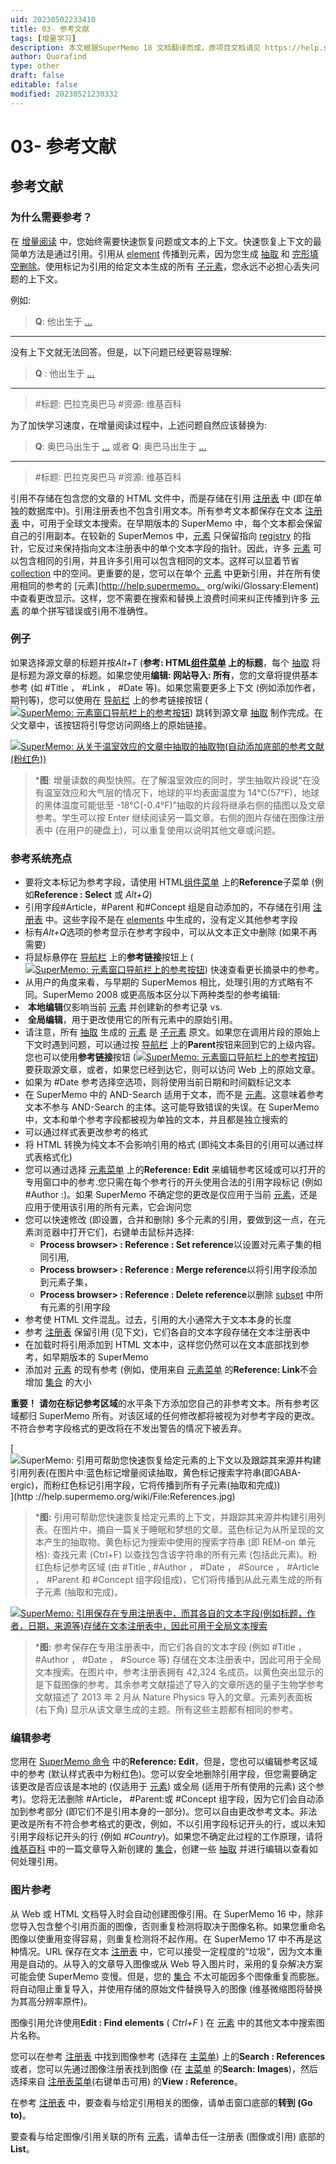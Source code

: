 ```yaml
---
uid: 20230502233410
title: 03- 参考文献
tags: [增量学习]
description: 本文根据SuperMemo 18 文档翻译而成，原项目文档请见 https://help.supermemo.org/wiki/Incremental_learning#History_of_incremental_learning
author: Quorafind
type: other
draft: false
editable: false
modified: 20230521230332
---
```


# 03- 参考文献

## 参考文献

### 为什么需要参考？

在 [增量阅读](http://help.supermemo.org/wiki/Glossary:Incremental_reading) 中，您始终需要快速恢复问题或文本的上下文。快速恢复上下文的最简单方法是通过引用。引用从 [element](http://help.supermemo.org/wiki/Glossary:Element) 传播到元素，因为您生成 [抽取](http://help.supermemo.org/wiki/Glossary:Extract) 和 [完形填空删除](http://help.supermemo.org/wiki/Glossary:Cloze_deletion)。使用标记为引用的给定文本生成的所有 [子元素](http://help.supermemo.org/wiki/Glossary:Child)，您永远不必担心丢失问题的上下文。

例如:

> **Q**: 他出生于 [...](年)

------

没有上下文就无法回答。但是，以下问题已经更容易理解:

> **Q** : 他出生于 [...](年)

------

> #标题: 巴拉克奥巴马
> #资源: 维基百科

为了加快学习速度，在增量阅读过程中，上述问题自然应该替换为:

> **Q**: 奥巴马出生于 [...](年)
> 或者
> **Q**: 奥巴马出生于 [...](年)

------

> #标题: 巴拉克奥巴马
> #资源: 维基百科

引用不存储在包含您的文章的 HTML 文件中，而是存储在引用 [注册表](http://help.supermemo.org/wiki/Glossary:Registry) 中 (即在单独的数据库中)。引用注册表也不包含引用文本。所有参考文本都保存在文本 [注册表](http://help.supermemo.org/wiki/Glossary:Registry) 中，可用于全球文本搜索。在早期版本的 SuperMemo 中，每个文本都会保留自己的引用副本。在较新的 SuperMemos 中，[元素](http://help.supermemo.org/wiki/Glossary:Element) 只保留指向 [registry](http://help.supermemo.org/wiki/Glossary:Registry) 的指针，它反过来保持指向文本注册表中的单个文本字段的指针。因此，许多 [元素](http://help.supermemo.org/wiki/Glossary:Element) 可以包含相同的引用，并且许多引用可以包含相同的文本。这样可以显着节省 [collection](http://help.supermemo.org/wiki/Glossary:Collection) 中的空间。更重要的是，您可以在单个 [元素](http://help.supermemo.org/wiki/Glossary:Element) 中更新引用，并在所有使用相同的参考的 [元素](<http://help.supermemo。> org/wiki/Glossary:Element) 中查看更改显示。这样，您不需要在搜索和替换上浪费时间来纠正传播到许多 [元素](http://help.supermemo.org/wiki/Glossary:Element) 的单个拼写错误或引用不准确性。

### 例子

如果选择源文章的标题并按*Alt+T* (**参考: HTML[组件菜单](http://help.supermemo.org/wiki/Component_menu) 上的标题**，每个 [抽取](http://help.supermemo.org/wiki/Glossary:Extract) 将是标题为源文章的标题。如果您使用**编辑: 网站导入: 所有**，您的文章将提供基本参考 (如 #Title ， #Link ， #Date 等)。如果您需要更多上下文 (例如添加作者，期刊等)，您可以使用在 [导航栏](http://help.supermemo.org/wiki/Navigation_bar) 上的参考链接按钮 ([![SuperMemo: 元素窗口导航栏上的参考按钮](http://help.supermemo.org/images/9/9e/Reference_button.gif)](http://help.supermemo.org/wiki/File:Reference_button.gif)) 跳转到源文章 [抽取](http://help.supermemo.org/wiki/Glossary:Extract) 制作完成。在父文章中，该按钮将引导您访问网络上的原始链接。

[![SuperMemo: 从关于温室效应的文章中抽取的抽取物(自动添加底部的参考文献(粉红色))](http://help.supermemo.org/images/thumb/f/f5/Incremental_reading_Extract.jpg/800px-Incremental_reading_Extract.jpg)](http://help.supermemo.org/wiki/File:Incremental_reading_Extract.jpg)

> ***图**: 增量读数的典型快照。在了解温室效应的同时，学生抽取片段说“在没有温室效应和大气层的情况下，地球的平均表面温度为 14°C(57°F)，地球的黑体温度可能低至 -18°C(-0.4°F)”抽取的片段将继承右侧的插图以及文章参考。学生可以按 Enter 继续阅读另一篇文章。右侧的图片存储在图像注册表中 (在用户的硬盘上)，可以重复使用以说明其他文章或问题。

### 参考系统亮点

- 要将文本标记为参考字段，请使用 HTML[组件菜单](http://help.supermemo.org/wiki/Component_menu) 上的**Reference**子菜单 (例如**Reference : Select** 或 *Alt+Q*)
- 引用字段#Article，#Parent 和#Concept 组是自动添加的，不存储在引用 [注册表](http://help.supermemo.org/wiki/Glossary:Registry) 中。这些字段不是在 [elements](http://help.supermemo.org/wiki/Glossary:Element) 中生成的，没有定义其他参考字段
- 标有*Alt+Q*选项的参考显示在参考字段中，可以从文本正文中删除 (如果不再需要)
- 将鼠标悬停在 [导航栏](http://help.supermemo.org/wiki/Navigation_bar) 上的**参考链接**按钮上 ([![SuperMemo: 元素窗口导航栏上的参考按钮](http://help.supermemo.org/images/9/9e/Reference_button.gif)](http://help.supermemo.org/wiki/File:Reference_button.gif)) 快速查看更长摘录中的参考。
- 从用户的角度来看，与早期的 SuperMemos 相比，处理引用的方式略有不同。SuperMemo 2008 或更高版本区分以下两种类型的参考编辑:
-  **本地编辑**仅影响当前 [元素](http://help.supermemo.org/wiki/Glossary:Element) 并创建新的参考记录 vs.
-  **全局编辑**，用于更改使用它的所有元素中的原始引用。
- 请注意，所有 [抽取](http://help.supermemo.org/wiki/Glossary:Extract) 生成的 [元素](http://help.supermemo.org/wiki/Glossary:Element) 是 [子元素](http://help.supermemo.org/wiki/Glossary:Child) 原文。如果您在调用片段的原始上下文时遇到问题，可以通过按 [导航栏](http://help.supermemo.org/wiki/Navigation_bar) 上的**Parent**按钮来回到它的上级内容。您也可以使用**参考链接**按钮 ([![SuperMemo: 元素窗口导航栏上的参考按钮](http://help.supermemo.org/images/9/9e/Reference_button.gif)](http://help.supermemo.org/wiki/File:Reference_button.gif)) 要获取源文章，或者，如果您已经到达它，则可以访问 Web 上的原始文章。
- 如果为 #Date 参考选择空选项，则将使用当前日期和时间戳标记文本
- 在 SuperMemo 中的 AND-Search 适用于文本，而不是 [元素](http://help.supermemo.org/wiki/Glossary:Element)。这意味着参考文本不参与 AND-Search 的主体。这可能导致错误的失误。在 SuperMemo 中，文本和单个参考字段都被视为单独的文本，并且都是独立搜索的
- 可以通过样式表更改参考的格式
- 将 HTML 转换为纯文本不会影响引用的格式 (即纯文本条目的引用可以通过样式表格式化)
- 您可以通过选择 [元素菜单](http://help.supermemo.org/wiki/Element_menu) 上的**Reference: Edit** 来编辑参考区域或可以打开的专用窗口中的参考.您只需在每个参考行的开头使用合法的引用字段标记 (例如 #Author :)。如果 SuperMemo 不确定您的更改是仅应用于当前 [元素](http://help.supermemo.org/wiki/Glossary:Element)，还是应用于使用该引用的所有元素，它会询问您
- 您可以快速修改 (即设置，合并和删除) 多个元素的引用，要做到这一点，在元素浏览器中打开它们，右键单击鼠标并选择:
	- **Process browser> : Reference : Set reference**以设置对元素子集的相同引用,
	- **Process browser> : Reference : Merge reference**以将引用字段添加到元素子集，
	- **Process browser> : Reference : Delete reference**以删除 [subset](http://help.supermemo.org/wiki/Glossary:Subset) 中所有元素的引用字段
- 参考使 HTML 文件混乱。过去，引用的大小通常大于文本本身的长度
- 参考 [注册表](http://help.supermemo.org/wiki/Glossary:Registry) 保留引用 (见下文)，它们各自的文本字段存储在文本注册表中
- 在加载时将引用添加到 HTML 文本中，这样您仍然可以在文本底部找到参考，如早期版本的 SuperMemo
- 添加对 [元素](http://help.supermemo.org/wiki/Glossary:Element) 的现有参考 (例如，使用来自 [元素菜单](http://help.supermemo.org/wiki/Element_menu) 的**Reference: Link**不会增加 [集合](http://help.supermemo.org/wiki/Glossary:Collection) 的大小

**重要！** **请勿在标记参考区域**的水平条下方添加您自己的非参考文本。所有参考区域都归 SuperMemo 所有。对该区域的任何修改都将被视为对参考字段的更改。不符合参考字段格式的更改将在不发出警告的情况下被丢弃。

[![SuperMemo: 引用可帮助您快速恢复给定元素的上下文以及跟踪其来源并构建引用列表(在图片中:蓝色标记增量阅读抽取，黄色标记搜索字符串(即GABA-ergic)，而粉红色标记引用字段，它将传播到所有子元素(抽取和完成))](http://help.supermemo.org/images/thumb/5/5b/References.jpg/800px-References.jpg)](http ://help.supermemo.org/wiki/File:References.jpg)

> ***图:** 引用可帮助您快速恢复给定元素的上下文，并跟踪其来源并构建引用列表。在图片中，摘自一篇关于睡眠和梦想的文章。蓝色标记为从所呈现的文本产生的抽取物。黄色标记为搜索中使用的搜索字符串 (即 REM-on 单元格): 查找元素 (Ctrl+F) 以查找包含该字符串的所有元素 (包括此元素)。粉红色标记参考区域 (由 #Title , #Author ， #Date ， #Source ， #Article ， #Parent 和 #Concept 组字段组成)，它们将传播到从此元素生成的所有子元素 (抽取和完成)。

[![SuperMemo: 引用保存在专用注册表中，而其各自的文本字段(例如标题，作者，日期，来源等)存储在文本注册表中，因此可用于全局文本搜索](http://help.supermemo.org/images/thumb/7/74/Reference_registry.jpg/800px-Reference_registry.jpg)](http://help.supermemo.org/wiki/File:Reference_registry.jpg)

> ***图:** 参考保存在专用注册表中，而它们各自的文本字段 (例如 #Title ， #Author ， #Date ， #Source 等) 存储在文本注册表中，因此可用于全局文本搜索。在图片中，参考注册表拥有 42,324 名成员。以黄色突出显示的是下载图像的参考。其余参考文献描述了导入的文章所选的量子生物学参考文献描述了 2013 年 2 月从 Nature Physics 导入的文章。元素列表面板 (右下角) 显示从该文章生成的主题。所有这些主题都有相同的参考。

### 编辑参考

您用在 [SuperMemo 命令](http://help.supermemo.org/wiki/SuperMemo_Commander) 中的**Reference: Edit**，但是，您也可以编辑参考区域中的参考 (默认样式表中为粉红色)。您可以安全地删除引用字段，但您需要确定该更改是否应该是本地的 (仅适用于 [元素](http://help.supermemo.org/wiki/Glossary:Element)) 或全局 (适用于所有使用的元素) 这个参考)。您将无法删除 #Article， #Parent:或 #Concept 组字段，因为它们会自动添加到参考部分 (即它们不是引用本身的一部分)。您可以自由更改参考文本。非法更改是所有不符合参考格式的更改，例如，不以引用字段标记开头的行，或以未知引用字段标记开头的行 (例如 *#Country*)。如果您不确定此过程的工作原理，请将 [维基百科](http://en.wikipedia.org/) 中的一篇文章导入新创建的 [集合](http://help.supermemo.org/wiki/Glossary:Collection)，创建一些 [抽取](http://help.supermemo.org/wiki/Glossary:Extract) 并进行编辑以查看如何处理引用。

### 图片参考

从 Web 或 HTML 文档导入时会自动创建图像引用。在 SuperMemo 16 中，除非您导入包含整个引用页面的图像，否则重复检测将取决于图像名称。如果您重命名图像以使重用变得容易，则重复检测将不起作用。在 SuperMemo 17 中不再是这种情况。URL 保存在文本 [注册表](http://help.supermemo.org/wiki/Glossary:Registry) 中，它可以接受一定程度的“垃圾”，因为文本重用是自动的。从导入的文章导入图像或从 Web 导入图片时，采用的复杂解决方案可能会使 SuperMemo 变慢。但是，您的 [集合](http://help.supermemo.org/wiki/Glossary:Collection) 不太可能因多个图像重复而膨胀。将自动阻止重复导入，并使用存储的原始文件替换导入的图像 (维基微缩图将替换为其高分辨率原件)。

图像引用允许使用**Edit : Find elements** ( *Ctrl+F* ) 在 [元素](http://help.supermemo.org/wiki/Glossary:Element) 中的其他文本中搜索图片名称。

您可以在参考 [注册表](http://help.supermemo.org/wiki/Glossary:Registry) 中找到图像参考 (选择在 [主菜单](http://help.supermemo.org/wiki/Main_menu)) 上的**Search : References**或者，您可以先通过图像注册表找到图像 (在 [主菜单](http://help.supermemo.org/wiki/Main_menu) 的**Search: Images**)，然后选择来自 [注册表菜单](http://help.supermemo.org/wiki/Registry_menu)(右键单击可用) 的**View : Reference**。

在参考 [注册表](http://help.supermemo.org/wiki/Glossary:Registry) 中，要查看与给定引用相关的图像，请单击窗口底部的**转到 (Go to)**。

要查看与给定图像/引用关联的所有 [元素](http://help.supermemo.org/wiki/Glossary:Element)，请单击任一注册表 (图像或引用) 底部的**List**。
